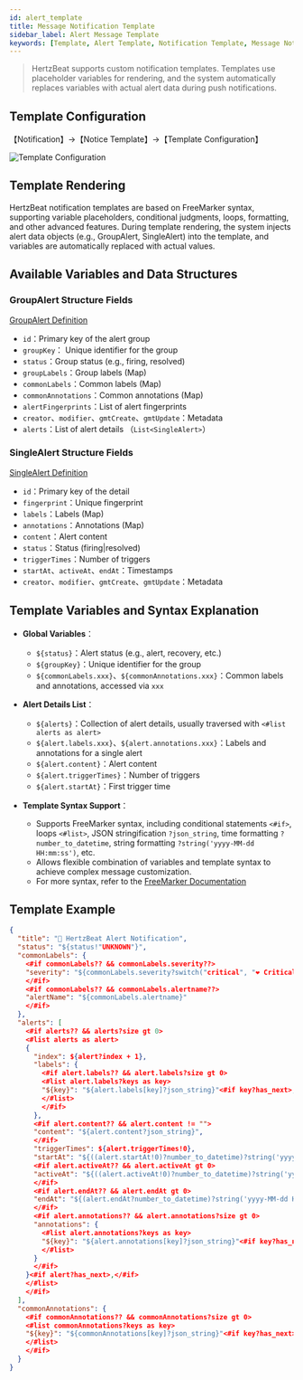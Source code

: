 ```yaml
---
id: alert_template
title: Message Notification Template
sidebar_label: Alert Message Template
keywords: [Template, Alert Template, Notification Template, Message Notification, Alert Webhook Callback Notification]
---
```


> HertzBeat supports custom notification templates. Templates use placeholder variables for rendering, and the system automatically replaces variables with actual alert data during push notifications.

## Template Configuration

【Notification】->【Notice Template】->【Template Configuration】

![Template Configuration](/img/docs/help/alert-template-1-en.png)

## Template Rendering

HertzBeat notification templates are based on FreeMarker syntax, supporting variable placeholders, conditional judgments, loops, formatting, and other advanced features. During template rendering, the system injects alert data objects (e.g., GroupAlert, SingleAlert) into the template, and variables are automatically replaced with actual values.

## Available Variables and Data Structures

### GroupAlert Structure Fields

[GroupAlert Definition](https://github.com/apache/hertzbeat/blob/master/hertzbeat-common/src/main/java/org/apache/hertzbeat/common/entity/alerter/GroupAlert.java)

- `id`：Primary key of the alert group
- `groupKey`： Unique identifier for the group
- `status`：Group status (e.g., firing, resolved)
- `groupLabels`：Group labels (Map)
- `commonLabels`：Common labels (Map)
- `commonAnnotations`：Common annotations (Map)
- `alertFingerprints`：List of alert fingerprints
- `creator`、`modifier`、`gmtCreate`、`gmtUpdate`：Metadata
- `alerts`：List of alert details （`List<SingleAlert>`）

### SingleAlert Structure Fields

[SingleAlert Definition](https://github.com/apache/hertzbeat/blob/master/hertzbeat-common/src/main/java/org/apache/hertzbeat/common/entity/alerter/SingleAlert.java)

- `id`：Primary key of the detail
- `fingerprint`：Unique fingerprint
- `labels`：Labels (Map)
- `annotations`：Annotations (Map)
- `content`：Alert content
- `status`：Status (firing|resolved)
- `triggerTimes`：Number of triggers
- `startAt`、`activeAt`、`endAt`：Timestamps
- `creator`、`modifier`、`gmtCreate`、`gmtUpdate`：Metadata

## Template Variables and Syntax Explanation

- **Global Variables**：
  - `${status}`：Alert status (e.g., alert, recovery, etc.)
  - `${groupKey}`：Unique identifier for the group
  - `${commonLabels.xxx}`、`${commonAnnotations.xxx}`：Common labels and annotations, accessed via `xxx`

- **Alert Details List**：
  - `${alerts}`：Collection of alert details, usually traversed with `<#list alerts as alert>`
  - `${alert.labels.xxx}`、`${alert.annotations.xxx}`：Labels and annotations for a single alert
  - `${alert.content}`：Alert content
  - `${alert.triggerTimes}`：Number of triggers
  - `${alert.startAt}`：First trigger time

- **Template Syntax Support**：
  - Supports FreeMarker syntax, including conditional statements `<#if>`, loops `<#list>`, JSON stringification `?json_string`, time formatting `?number_to_datetime`, string formatting `?string('yyyy-MM-dd HH:mm:ss')`, etc.
  - Allows flexible combination of variables and template syntax to achieve complex message customization.
  - For more syntax, refer to the [FreeMarker Documentation](https://freemarker.apache.org/)

## Template Example

```json
{
  "title": "🔔 HertzBeat Alert Notification",
  "status": "${status!"UNKNOWN"}",
  "commonLabels": {
    <#if commonLabels?? && commonLabels.severity??>
    "severity": "${commonLabels.severity?switch("critical", "❤️ Critical", "warning", "💛 Warning", "info", "💚 Info", "Unknown")}"<#if commonLabels.alertname??>,</#if>
    </#if>
    <#if commonLabels?? && commonLabels.alertname??>
    "alertName": "${commonLabels.alertname}"
    </#if>
  },
  "alerts": [
    <#if alerts?? && alerts?size gt 0>
    <#list alerts as alert>
    {
      "index": ${alert?index + 1},
      "labels": {
        <#if alert.labels?? && alert.labels?size gt 0>
        <#list alert.labels?keys as key>
        "${key}": "${alert.labels[key]?json_string}"<#if key?has_next>,</#if>
        </#list>
        </#if>
      },
      <#if alert.content?? && alert.content != "">
      "content": "${alert.content?json_string}",
      </#if>
      "triggerTimes": ${alert.triggerTimes!0},
      "startAt": "${((alert.startAt!0)?number_to_datetime)?string('yyyy-MM-dd HH:mm:ss')}",
      <#if alert.activeAt?? && alert.activeAt gt 0>
      "activeAt": "${((alert.activeAt!0)?number_to_datetime)?string('yyyy-MM-dd HH:mm:ss')}",
      </#if>
      <#if alert.endAt?? && alert.endAt gt 0>
      "endAt": "${(alert.endAt?number_to_datetime)?string('yyyy-MM-dd HH:mm:ss')}"<#if alert.annotations?? && alert.annotations?size gt 0>,</#if>
      </#if>
      <#if alert.annotations?? && alert.annotations?size gt 0>
      "annotations": {
        <#list alert.annotations?keys as key>
        "${key}": "${alert.annotations[key]?json_string}"<#if key?has_next>,</#if>
        </#list>
      }
      </#if>
    }<#if alert?has_next>,</#if>
    </#list>
    </#if>
  ],
  "commonAnnotations": {
    <#if commonAnnotations?? && commonAnnotations?size gt 0>
    <#list commonAnnotations?keys as key>
    "${key}": "${commonAnnotations[key]?json_string}"<#if key?has_next>,</#if>
    </#list>
    </#if>
  }
}
